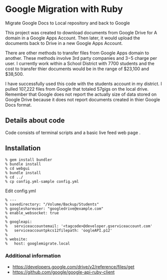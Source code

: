 # Google Migration with Ruby
Migrate Google Docs to Local repository and back to Google

This project was created to download documents from Google Drive for A domain in a Google Apps Account. Then later, it would upload the documents back to Drive in a new Google Apps Account.

There are other methods to transfer files from Google Apps domain to another. These methods involve 3rd party companies and $3-$5 charge per user. I currently work within a School District with 7700 students and the cost to transfer thier documents would be in the range of $23,100 and $38,500. 

I have successfully used this code with the students account in my district. I pulled 107,222 files from Google that totaled 57gigs on the local drive. Remember that Google does not report the actually size of data stored on Google Drive because it does not report documents created in thier Google Docs format.  

## Details about code
Code consists of terminal scripts and a basic live feed web page .

## Installation
    % gem install bundler
    % bundle install
    % cd webgui 
    % bundle install
    % cd ../
    % cp config.yml-sample config.yml

Edit config.yml

    % ---
    % savedirectory: "/Volume/Backup/Students"
    % googleshareuser: "googledrive@example.com"
    % enable_websocket: true
    %
    % googleapi:
    %   serviceaccountemail: '<tagcode>@developer.gserviceaccount.com'
    %   serviceaccountpkcs12filepath: 'oogleAPI.p12'
    %
    % website:
    %   host: googlemigrate.local




### Additional information

- https://developers.google.com/drive/v2/reference/files/get
- https://github.com/google/google-api-ruby-client
